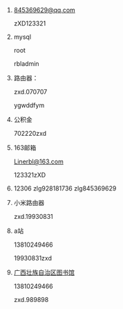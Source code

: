 1. 845369629@qq.com

    zXD123321

2. mysql

   root 

   rbladmin

3. 路由器：

   zxd.070707 

    ygwddfym

4. 公积金 

   702220zxd

5. 163邮箱

   Linerbl@163.com

   123321zXD

6. 12306
   zlg928181736
   zlg845369629

7. 小米路由器 

   zxd.19930831 

8. a站  

   13810249466  

   19930831zxd

9. [广西壮族自治区图书馆](http://fgha77c73fa52df8410f98cd232599e86daehn6cv056b9fv06bop.fffh.res.gxlib.org.cn/kns55/)

   13810249466

   zxd.989898